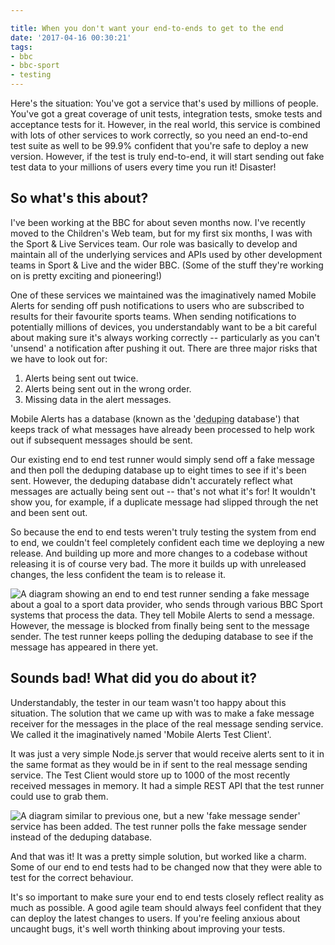 ```yaml
---

title: When you don't want your end-to-ends to get to the end
date: '2017-04-16 00:30:21'
tags:
- bbc
- bbc-sport
- testing
---
```


Here's the situation: You've got a service that's used by millions of people. You've got a great coverage of unit tests, integration tests, smoke tests and acceptance tests for it. However, in the real world, this service is combined with lots of other services to work correctly, so you need an end-to-end test suite as well to be 99.9% confident that you're safe to deploy a new version. However, if the test is truly end-to-end, it will start sending out fake test data to your millions of users every time you run it! Disaster!

## So what's this about?
I've been working at the BBC for about seven months now. I've recently moved to the Children's Web team, but for my first six months, I was with the Sport & Live Services team. Our role was basically to develop and maintain all of the underlying services and APIs used by other development teams in Sport & Live and the wider BBC. (Some of the stuff they're working on is pretty exciting and pioneering!)

One of these services we maintained was the imaginatively named Mobile Alerts for sending off push notifications to users who are subscribed to results for their favourite sports teams. When sending notifications to potentially millions of devices, you understandably want to be a bit careful about making sure it's always working correctly -- particularly as you can't 'unsend' a notification after pushing it out. There are three major risks that we have to look out for:

1. Alerts being sent out twice.
2. Alerts being sent out in the wrong order.
3. Missing data in the alert messages.

Mobile Alerts has a database (known as the '<abbr title="deduplication">deduping</abbr> database') that keeps track of what messages have already been processed to help work out if subsequent messages should be sent.

Our existing end to end test runner would simply send off a fake message and then poll the deduping database up to eight times to see if it's been sent. However, the deduping database didn't accurately reflect what messages are actually being sent out -- that's not what it's for! It wouldn't show you, for example, if a duplicate message had slipped through the net and been sent out.

So because the end to end tests weren't truly testing the system from end to end, we couldn't feel completely confident each time we deploying a new release. And building up more and more changes to a codebase without releasing it is of course very bad. The more it builds up with unreleased changes, the less confident the team is to release it.

![A diagram showing an end to end test runner sending a fake message about a goal to a sport data provider, who sends through various BBC Sport systems that process the data. They tell Mobile Alerts to send a message. However, the message is blocked from finally being sent to the message sender. The test runner keeps polling the deduping database to see if the message has appeared in there yet.](/images/2017-04-16-mobile-alerts-1.png)

## Sounds bad! What did you do about it?
Understandably, the tester in our team wasn't too happy about this situation. The solution that we came up with was to make a fake message receiver for the messages in the place of the real message sending service. We called it the imaginatively named 'Mobile Alerts Test Client'.

It was just a very simple Node.js server that would receive alerts sent to it in the same format as they would be in if sent to the real message sending service. The Test Client would store up to 1000 of the most recently received messages in memory. It had a simple REST API that the test runner could use to grab them.

![A diagram similar to previous one, but a new 'fake message sender' service has been added. The test runner polls the fake message sender instead of the deduping database.](/images/2017-04-16-mobile-alerts-test-client.png)

And that was it! It was a pretty simple solution, but worked like a charm. Some of our end to end tests had to be changed now that they were able to test for the correct behaviour.

It's so important to make sure your end to end tests closely reflect reality as much as possible. A good agile team should always feel confident that they can deploy the latest changes to users. If you're feeling anxious about uncaught bugs, it's well worth thinking about improving your tests.
